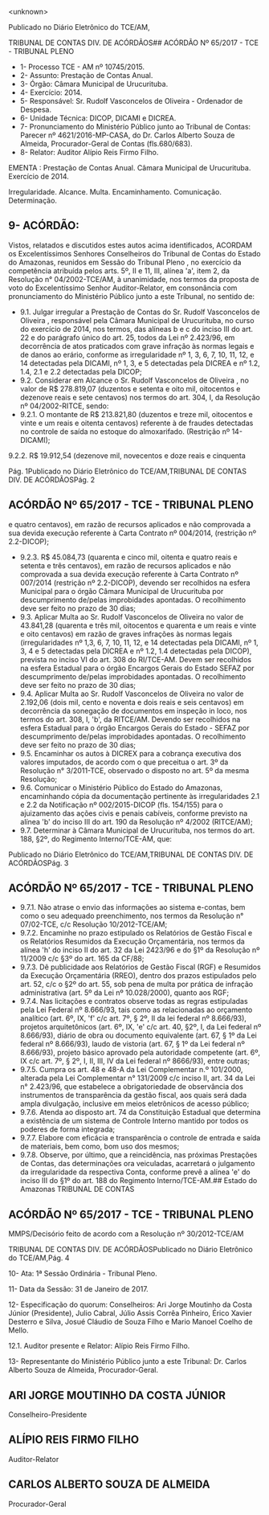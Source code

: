 &lt;unknown&gt;

Publicado  no  Diário Eletrônico do TCE/AM,

TRIBUNAL DE CONTAS DIV. DE  ACÓRDÃOS## ACÓRDÃO Nº 65/2017 - TCE - TRIBUNAL PLENO

- 1- Processo TCE - AM nº 10745/2015.
- 2- Assunto: Prestação de Contas Anual.
- 3- Órgão: Câmara Municipal de Urucurituba.
- 4- Exercício: 2014.
- 5- Responsável: Sr. Rudolf Vasconcelos de Oliveira - Ordenador de Despesa.
- 6- Unidade Técnica: DICOP, DICAMI e DICREA.
- 7- Pronunciamento  do Ministério  Público  junto  ao Tribunal  de Contas: Parecer  nº 4621/2016-MP-CASA,  do Dr. Carlos Alberto Souza de  Almeida, Procurador-Geral de Contas (fls.680/683).
- 8- Relator: Auditor Alípio Reis Firmo Filho.

EMENTA : Prestação  de  Contas  Anual.  Câmara Municipal de Urucurituba. Exercício de 2014.

Irregularidade. Alcance. Multa. Encaminhamento. Comunicação. Determinação.

## 9- ACÓRDÃO:

Vistos, relatados e discutidos estes autos acima identificados, ACORDAM os Excelentíssimos Senhores Conselheiros do Tribunal de Contas do Estado do Amazonas, reunidos em Sessão do Tribunal Pleno , no exercício da competência atribuída pelos arts. 5º,  II e 11,  III, alínea 'a', item 2, da Resolução n° 04/2002-TCE/AM, à unanimidade, nos termos da proposta de voto do Excelentíssimo Senhor Auditor-Relator, em consonância com pronunciamento do Ministério Público junto a este Tribunal, no sentido de:

- 9.1. Julgar irregular a Prestação de Contas do Sr. Rudolf Vasconcelos de Oliveira ,   responsável pela Câmara Municipal de Urucurituba, no curso do exercício de 2014, nos termos, das alíneas b e c do inciso III do art. 22  e  do  parágrafo  único  do  art.  25,  todos  da  Lei  nº  2.423/96,  em decorrência de atos praticados com grave infração às normas legais e de danos ao erário, conforme as irregularidade nº 1, 3, 6, 7, 10, 11, 12, e 14 detectadas pela DICAMI, nº 1, 3, e 5 detectadas pela DICREA e nº 1.2, 1.4,  2.1 e 2.2 detectadas pela DICOP;
- 9.2. Considerar  em  Alcance o Sr.  Rudolf  Vasconcelos  de  Oliveira ,  no valor  de R$  278.819,07 (duzentos  e  setenta  e  oito  mil,  oitocentos  e dezenove reais e sete centavos) nos termos do art. 304, I, da Resolução nº 04/2002-RITCE, sendo:
- 9.2.1. O montante de R$ 213.821,80 (duzentos e treze mil, oitocentos e vinte e um reais e oitenta centavos) referente à de fraudes detectadas no controle de saída no estoque do almoxarifado. (Restrição nº 14-DICAMI);

9.2.2. R$ 19.912,54 (dezenove mil, novecentos e doze reais e cinquenta

Pág. 1Publicado  no  Diário Eletrônico do TCE/AM,TRIBUNAL DE CONTAS DIV. DE  ACÓRDÃOSPág. 2

## ACÓRDÃO Nº 65/2017 - TCE - TRIBUNAL PLENO

e quatro centavos), em razão de recursos aplicados e não comprovada a sua devida execução referente à Carta Contrato nº 004/2014, (restrição nº 2.2-DICOP);

- 9.2.3.  R$  45.084,73 (quarenta  e  cinco  mil,  oitenta  e  quatro  reais  e setenta e três centavos), em  razão  de  recursos  aplicados e não comprovada  a  sua  devida  execução  referente  à  Carta  Contrato  nº 007/2014  (restrição  nº  2.2-DICOP),  devendo  ser  recolhidos  na  esfera Municipal para o órgão Câmara Municipal de Urucurituba por descumprimento de/pelas improbidades apontadas. O recolhimento deve ser feito no prazo de 30 dias;
- 9.3. Aplicar  Multa ao Sr.  Rudolf  Vasconcelos  de  Oliveira no  valor  de 43.841,28 (quarenta e três mil, oitocentos e quarenta e um reais e vinte e oito centavos) em  razão de graves infrações às normas legais (irregularidades nº 1,3, 6, 7, 10, 11, 12, e 14 detectadas pela DICAMI, nº 1,  3,  4  e  5  detectadas  pela  DICREA  e  nº  1.2,  1.4  detectadas  pela DICOP),  prevista  no  inciso  VI  do  art.  308  do  RI/TCE-AM.  Devem  ser recolhidos na esfera Estadual para o órgão Encargos Gerais do Estado SEFAZ  por descumprimento de/pelas improbidades apontadas. O recolhimento deve ser feito no prazo de 30 dias;
- 9.4. Aplicar  Multa ao Sr.  Rudolf  Vasconcelos  de  Oliveira no  valor  de 2.192,06 (dois  mil,  cento  e  noventa  e  dois  reais  e  seis  centavos)  em decorrência  da  sonegação  de  documentos  em  inspeção in  loco, nos termos  do  art.  308,  I,  'b',  da  RITCE/AM.  Devendo  ser  recolhidos  na esfera Estadual para o órgão Encargos Gerais do Estado  - SEFAZ por descumprimento de/pelas improbidades apontadas. O recolhimento deve ser feito no prazo de 30 dias;
- 9.5. Encaminhar os autos à DICREX para a cobrança executiva dos valores imputados,  de  acordo  com  o  que  preceitua  o  art.  3º  da  Resolução  n° 3/2011-TCE, observado o disposto no art. 5º da mesma Resolução;
- 9.6. Comunicar o Ministério Público do Estado do Amazonas, encaminhando cópia  da  documentação  pertinente  às  irregularidades  2.1  e  2.2  da Notificação  nº  002/2015-DICOP  (fls.  154/155)  para  o  ajuizamento  das ações civis e penais cabíveis, conforme previsto na alínea 'b' do inciso III do art. 190 da Resolução nº 4/2002 (RITCE/AM);
- 9.7. Determinar à Câmara Municipal de Urucurituba, nos termos do art. 188, §2º, do Regimento Interno/TCE-AM, que:

Publicado  no  Diário Eletrônico do TCE/AM,TRIBUNAL DE CONTAS DIV. DE  ACÓRDÃOSPág. 3

## ACÓRDÃO Nº 65/2017 - TCE - TRIBUNAL PLENO

- 9.7.1. Não  atrase  o  envio  das  informações  ao  sistema  e-contas,  bem como  o  seu  adequado  preenchimento,  nos  termos  da  Resolução  n° 07/02-TCE, c/c Resolução 10/2012-TCE/AM;
- 9.7.2. Encaminhe no prazo estipulado os Relatórios de Gestão Fiscal e os  Relatórios  Resumidos  da  Execução  Orçamentária,  nos  termos  da alínea 'h' do inciso II do art. 32 da Lei 2423/96 e do §1º da Resolução nº 11/2009 c/c §3º do art. 165 da CF/88;
- 9.7.3. Dê publicidade aos Relatórios de Gestão Fiscal (RGF) e Resumidos  da  Execução  Orçamentária  (RREO),  dentro  dos  prazos estipulados  pelo  art.  52,  c/c  o  §2º  do  art.  55,  sob  pena  de  multa  por prática de infração administrativa (art. 5º da Lei nº 10.028/2000), quanto aos RGF;
- 9.7.4. Nas  licitações  e  contratos  observe  todas  as  regras  estipuladas pela Lei Federal nº 8.666/93,  tais como as relacionadas ao orçamento analítico  (art.  6º,  IX,  'f'  c/c  art.  7º,  §  2º,  II  da  lei  federal  nº  8.666/93), projetos arquitetônicos (art. 6º, IX, 'e' c/c art. 40, §2º, I, da Lei federal nº 8.666/93), diário de obra ou documento equivalente (art. 67, § 1º da Lei federal  nº  8.666/93),  laudo  de  vistoria  (art.  67,  §  1º  da  Lei  federal  nº 8.666/93), projeto básico aprovado pela autoridade competente (art. 6º, IX c/c art. 7º, § 2º, I, II, III, IV da Lei federal nº 8666/93), entre outras;
- 9.7.5. Cumpra  os  art.  48  e  48-A  da  Lei  Complementar  n.º  101/2000, alterada pela Lei Complementar n° 131/2009 c/c inciso II, art. 34 da Lei n°  2.423/96,  que  estabelece  a  obrigatoriedade  de  observância  dos instrumentos  de  transparência  da  gestão  fiscal,  aos  quais  será  dada ampla divulgação, inclusive em meios eletrônicos de acesso público;
- 9.7.6. Atenda ao disposto art. 74 da Constituição Estadual que determina a  existência  de  um  sistema  de  Controle  Interno  mantido  por  todos  os poderes de forma integrada;
- 9.7.7. Elabore com eficácia e transparência o controle de entrada e saída de materiais, bem como, bom uso dos mesmos;
- 9.7.8. Observe, por último, que a reincidência, nas próximas Prestações de Contas, das determinações ora veiculadas, acarretará o  julgamento da  irregularidade  da  respectiva  Conta,  conforme  prevê  a  alínea  'e'  do inciso III do §1º do art. 188 do Regimento Interno/TCE-AM.## Estado do Amazonas TRIBUNAL DE CONTAS

## ACÓRDÃO Nº 65/2017 - TCE - TRIBUNAL PLENO

MMPS/Decisório feito de acordo com a Resolução nº 30/2012-TCE/AM

TRIBUNAL DE CONTAS DIV. DE  ACÓRDÃOSPublicado  no  Diário Eletrônico do TCE/AM,Pág. 4

10-  Ata: 1ª Sessão Ordinária - Tribunal Pleno.

11-  Data da Sessão: 31 de Janeiro de 2017.

12-  Especificação  do  quorum: Conselheiros: Ari Jorge  Moutinho  da  Costa  Júnior (Presidente), Julio Cabral,  Júlio Assis Corrêa Pinheiro, Érico Xavier Desterro e Silva, Josué Cláudio de Souza Filho e Mario Manoel Coelho de Mello.

12.1. Auditor presente e Relator: Alípio Reis Firmo Filho.

13-  Representante  do  Ministério  Público  junto  a  este Tribunal: Dr. Carlos  Alberto Souza de Almeida, Procurador-Geral.

## ARI JORGE MOUTINHO DA COSTA JÚNIOR

Conselheiro-Presidente

## ALÍPIO REIS FIRMO FILHO

Auditor-Relator

## CARLOS ALBERTO SOUZA DE ALMEIDA

Procurador-Geral